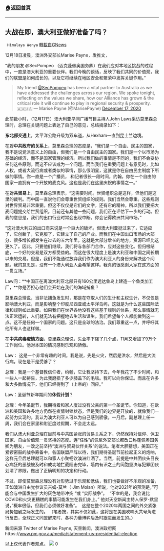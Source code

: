 ###  [:house:返回首頁](https://github.com/ourhimalayas/txt)
---

## 大战在即，澳大利亚做好准备了吗？
` Himalaya Wenya` [轉載自GNews](https://gnews.org/zh-hans/661748/)

12月18日凌晨，澳洲外交部长Marise Payne，发推文，

“我的朋友 @SecPompeo （迈克蓬佩奥国务卿）在我们应对本地区挑战的过程中，一直是澳大利亚的重要伙伴。我们今晚的谈话，反映了我们共同的价值观，我们的联盟是如何成长的，以及它将继续在地区安全和繁荣中发挥关键作用。”



> My friend [@SecPompeo](https://twitter.com/SecPompeo?ref_src=twsrc%5Etfw) has been a vital partner to Australia as we have addressed the challenges across our region. We spoke tonight, reflecting on the values we share, how our Alliance has grown & the critical role it will continue to play in regional security & prosperity. 🇦🇺🇺🇸
> — Marise Payne (@MarisePayne) [December 17, 2020](https://twitter.com/MarisePayne/status/1339554529612709888?ref_src=twsrc%5Etfw)



此前数小时，（12月17日）澳大利亚早间广播节目主持人John Laws采访莫里森总理时，总理在关键问题上表达了自己的意见，总结摘录如下：

**东北部交通上**，太平洋公路升级为双车道，从Hexham一直到昆士兰边境。

在**对中共政府的关系**上，莫里森总理的态度是，“我们是一个自由、民主的国家，我不是说党派意义上的自由，但我们是一个自由民主的国家。我们是一个以市场为基础的经济，而不是国家管理的经济。所以我们做的事情是不同的，我们不会妥协任何这些原则。而这不应该成为一个问题。而当我们在重要问题上有意见时，比如人权，或者大流行病或者类似的事情，那么很明显，这就是你在自由民主制度下所做的事情。你一直是一个广播员， 和记者很长一段时间，约翰，你在一个自由的国家一直拥有一个开放的麦克风。这也是我们在这里庆祝的事情之一。”

在**对共贸易**上，莫里森总理表示，“这需要时间。世贸组织总是这样，但他们是这里的裁判。而中国一直说他们会尊重世贸组织的规则。我们当然会尊重。这些规则对世界贸易非常重要。但这不仅仅是它们的文字，还有它的精神。所以我们要把大麦问题提交给世贸组织。目前还有其他一些问题，我们正在评估下一步的行动。但我的意思是，我们的出口行业时常会出现中断。你会记得欧洲共同市场。”

“这对澳大利亚的出口商来说是一个巨大的破坏。但澳大利亚挺过来了，它适应了，它创新了，它克服了，它建立了自己的产业。而我们在中国出口市场的大部分、很多增长都发生在过去的五六年里。这就是大部分增长的地方，资源已经比这更久了。因此，只要他们继续，我们将与各部门合作，应对这些变化。但归根结底，一个好的交易是双方都受益的。而这在很大程度上是澳大利亚和中国之间长期以来的交易。但是，我们不能通过放弃我们作为澳大利亚人的身份来解决这个问题。我的意思是，没有一个澳大利亚人会希望这样。我真的很感谢大家在这方面的一贯立场。”

Law问：**中国正在离澳大利亚北部只有160公里远达鲁岛上建造一个鱼类加工厂，**你是否担心他们会开始在我们的海域捕鱼？

莫里森总理说，当非法捕鱼发生时，那是在夺取人们的生计和主权生计，不仅仅是影响澳大利亚，而是影响整个印度尼西亚或太平洋岛屿，这就是为什么这些国际法律和规则如此重要。如果我们在世界各地没有这些基于规则的体系，那么事情就无法正常运转，人们就无法有把握地去生活和谋生。我们希望每个人都能做到这一点。这不是任何一个国家的问题。这只是全球的法治。我们尊重这一点，并呼吁其他所有人也这样做。

在**中共病毒疫情方面**，莫里森总理说，失业率下降了几个点，11月又增加了9万个工作岗位。他对本国的情况感到乐观和骄傲。

Law： 这是一个非常有趣的时间。我是说，先是火灾，然后是洪水，然后是大流行病。现在是不是受够了？

总理：我是一个基督教信仰者，约翰，它让我坚持下去，今年我花了不少时间，和一些人一起祷告，为此我磨损了多少膝盖下的毛毯。我可以向你保证。而且在许多和大多数情况下，他们已经得到了（上帝的）回应。”

Law：圣诞节新年期间的**休假计划**？

总理：今年圣诞节，我期待着和家人度过没有父亲的第一个圣诞节。你知道，在欧洲和美国和许多地方仍然在疫情封锁状态，但是我们的边界是开放的，就像我们一起努力实现的。我认为澳大利亚人可以为自己感到骄傲。一月后，副总理上任一周，我们会在家里和附近度过假期，不会走太远。

我们从澳大利亚总理在目前与中共国紧张的贸易关系之下，仍然保持对信仰、保卫国家、自由价值观一贯坚持的态度。连“任性”的佩尼外交部长都改口称蓬佩奥国务卿为朋友，一改之前坚持“澳洲与贸易伙伴关系”的说法。笔者大胆猜想，美国正在紧锣密鼓的战争筹备中，各国联盟严阵以待，我们期待圣诞节前拉起正义的炮响，这样元旦后总理就可以和家人小聚畅饮澳洲红酒了。当然，前提是中共团伙头目丧心病狂的恶战被及时和成功地拦截阻击完毕，墙内有识之士的同胞坚决与犯罪团伙划清了界限，做出了正确明知的决定和行动。

不过，即使莫里森总理没有对形势过于乐观和低估，我们也要做好不乐观的准备，正如澳洲自由党参议员吉姆-莫兰（ Jim Molan）所说，他对2021年的预测是，”可能会与中国发生扩大的灰色地带冲突 “或 “实际战争”。  “不幸的是，我会说比COVID和火灾更糟糕的事情可能发生在我们身上。” 他对天空新闻主持人保罗-默里说，”概率很低，但我们必须做好准备”。  这是在整个2020年两国之间的外交紧张局势加剧之际发生的。 （笔者按，其实不仅如此，这将是在美国吹响灭共号角进行反击，全球正义同盟醒来时、各种力量博弈后及时跟进而发生的。）



新闻来源 Twitter of Marise Payne, 天空新闻，澳洲政府网https://www.pm.gov.au/media/statement-us-presidential-election



以上仅代表作者观点。
![]()![](https://gnews-media-offload.s3.amazonaws.com/wp-content/uploads/2020/12/17195020/Wenya-Logo-5.png)
0
